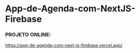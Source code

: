 # App-de-Agenda-com-NextJS-Firebase

### PROJETO ONLINE:
https://app-de-agenda-com-next-js-firebase.vercel.app/
